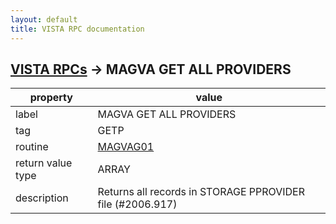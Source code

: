 ```yaml
---
layout: default
title: VISTA RPC documentation
---
```




## [VISTA RPCs](TableOfContent.md) &#8594; MAGVA GET ALL PROVIDERS 

 property | value 
--- | --- 
 label | MAGVA GET ALL PROVIDERS
 tag | GETP
 routine | [MAGVAG01](http://code.osehra.org/dox/Routine_MAGVAG01_source.html)
 return value type | ARRAY
 description | Returns all records in STORAGE PPROVIDER file (#2006.917)